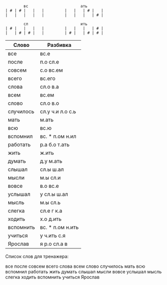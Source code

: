 ```

        вс                       ать
| # | # |   |   |         |   |   | # |   |
|   |   |   |   |         |   |   |   | # |

        сл                       ить
| # |   |   |   |         |   |   |   | # |
|   | # | # |   |         | # |   | # | # |

```

| Слово | Разбивка |
| --- | --- |
| все | вс.е | 
| после | п.о сл.е | 
| совсем | с.о вс.ем | 
| всего | вс.его | 
| слова | сл.о в.а | 
| всем | вс.ем | 
| слово | сл.о в.о | 
| случилось | сл.у ч.и л.о с.ь | 
| мать | м.ать | 
| всю | вс.ю | 
| вспомнил | вс. \* п.ом н.ил | 
| работать | р.а б.о т.ать | 
| жить | ж.ить | 
| думать | д.у м.ать | 
| слышал | сл.ы ш.ал | 
| мысли | м.ы сл.и | 
| вовсе | в.о вс.е | 
| услышал | у сл.ы ш.ал | 
| мысль | м.ы сл.ь | 
| слегка | сл.е г к.а | 
| ходить | х.о д.ить | 
| вспомнить | вс. \* п.ом н.ить | 
| учиться | у ч.ить с.я | 
| Ярослав | я р.о сл.а в | 

Список слов для тренажера:

все после совсем всего слова всем слово случилось мать всю вспомнил работать жить думать слышал мысли вовсе услышал мысль слегка ходить вспомнить учиться Ярослав
